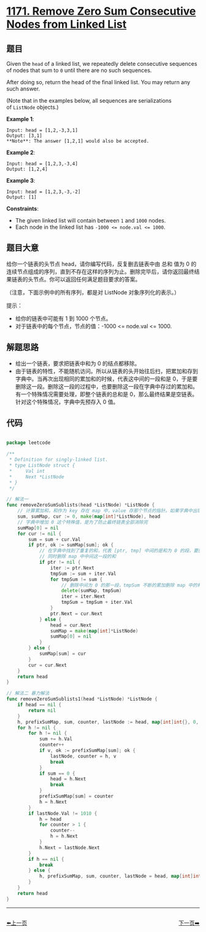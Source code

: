 # [1171. Remove Zero Sum Consecutive Nodes from Linked List](https://leetcode.com/problems/remove-zero-sum-consecutive-nodes-from-linked-list/)


## 题目

Given the `head` of a linked list, we repeatedly delete consecutive sequences of nodes that sum to `0` until there are no such sequences.

After doing so, return the head of the final linked list. You may return any such answer.

(Note that in the examples below, all sequences are serializations of `ListNode` objects.)

**Example 1**:

    Input: head = [1,2,-3,3,1]
    Output: [3,1]
    **Note**: The answer [1,2,1] would also be accepted.

**Example 2**:

    Input: head = [1,2,3,-3,4]
    Output: [1,2,4]

**Example 3**:

    Input: head = [1,2,3,-3,-2]
    Output: [1]

**Constraints**:

- The given linked list will contain between `1` and `1000` nodes.
- Each node in the linked list has `-1000 <= node.val <= 1000`.


## 题目大意


给你一个链表的头节点 head，请你编写代码，反复删去链表中由 总和 值为 0 的连续节点组成的序列，直到不存在这样的序列为止。删除完毕后，请你返回最终结果链表的头节点。你可以返回任何满足题目要求的答案。

（注意，下面示例中的所有序列，都是对 ListNode 对象序列化的表示。）

提示：

- 给你的链表中可能有 1 到 1000 个节点。
- 对于链表中的每个节点，节点的值：-1000 <= node.val <= 1000.



## 解题思路

- 给出一个链表，要求把链表中和为 0 的结点都移除。
- 由于链表的特性，不能随机访问。所以从链表的头开始往后扫，把累加和存到字典中。当再次出现相同的累加和的时候，代表这中间的一段和是 0，于是要删除这一段。删除这一段的过程中，也要删除这一段在字典中存过的累加和。有一个特殊情况需要处理，即整个链表的总和是 0，那么最终结果是空链表。针对这个特殊情况，字典中先预存入 0 值。


## 代码

```go

package leetcode

/**
 * Definition for singly-linked list.
 * type ListNode struct {
 *     Val int
 *     Next *ListNode
 * }
 */

// 解法一
func removeZeroSumSublists(head *ListNode) *ListNode {
	// 计算累加和，和作为 key 存在 map 中，value 存那个节点的指针。如果字典中出现了重复的和，代表出现了和为 0 的段。
	sum, sumMap, cur := 0, make(map[int]*ListNode), head
	// 字典中增加 0 这个特殊值，是为了防止最终链表全部消除完
	sumMap[0] = nil
	for cur != nil {
		sum = sum + cur.Val
		if ptr, ok := sumMap[sum]; ok {
			// 在字典中找到了重复的和，代表 [ptr, tmp] 中间的是和为 0 的段，要删除的就是这一段。
			// 同时删除 map 中中间这一段的和
			if ptr != nil {
				iter := ptr.Next
				tmpSum := sum + iter.Val
				for tmpSum != sum {
					// 删除中间为 0 的那一段，tmpSum 不断的累加删除 map 中的和
					delete(sumMap, tmpSum)
					iter = iter.Next
					tmpSum = tmpSum + iter.Val
				}
				ptr.Next = cur.Next
			} else {
				head = cur.Next
				sumMap = make(map[int]*ListNode)
				sumMap[0] = nil
			}
		} else {
			sumMap[sum] = cur
		}
		cur = cur.Next
	}
	return head
}

// 解法二 暴力解法
func removeZeroSumSublists1(head *ListNode) *ListNode {
	if head == nil {
		return nil
	}
	h, prefixSumMap, sum, counter, lastNode := head, map[int]int{}, 0, 0, &ListNode{Val: 1010}
	for h != nil {
		for h != nil {
			sum += h.Val
			counter++
			if v, ok := prefixSumMap[sum]; ok {
				lastNode, counter = h, v
				break
			}
			if sum == 0 {
				head = h.Next
				break
			}
			prefixSumMap[sum] = counter
			h = h.Next
		}
		if lastNode.Val != 1010 {
			h = head
			for counter > 1 {
				counter--
				h = h.Next
			}
			h.Next = lastNode.Next
		}
		if h == nil {
			break
		} else {
			h, prefixSumMap, sum, counter, lastNode = head, map[int]int{}, 0, 0, &ListNode{Val: 1010}
		}
	}
	return head
}

```


----------------------------------------------
<div style="display: flex;justify-content: space-between;align-items: center;">
<p><a href="https://books.halfrost.com/leetcode/ChapterFour/1100~1199/1170.Compare-Strings-by-Frequency-of-the-Smallest-Character/">⬅️上一页</a></p>
<p><a href="https://books.halfrost.com/leetcode/ChapterFour/1100~1199/1175.Prime-Arrangements/">下一页➡️</a></p>
</div>
